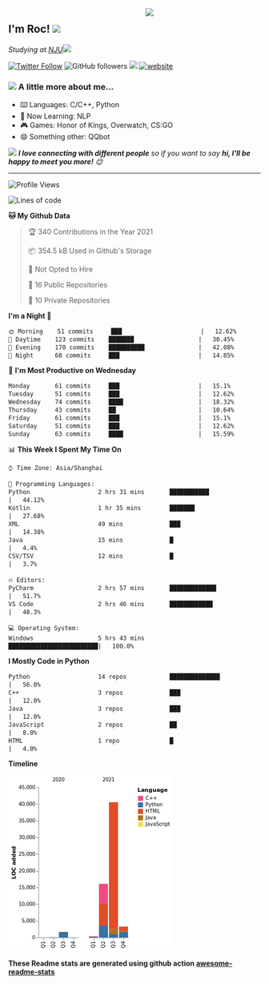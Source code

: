 <img align='right' src="https://media.giphy.com/media/M9gbBd9nbDrOTu1Mqx/giphy.gif" width="230">
<h2>I'm Roc! <img src="https://media.giphy.com/media/12oufCB0MyZ1Go/giphy.gif" width="50"></h2>
<p><em>Studying at <a href="http://www.nju.edu.cn">NJU</a><img src="https://media.giphy.com/media/WUlplcMpOCEmTGBtBW/giphy.gif" width="50"> 
</em></p>

[![Twitter Follow](https://img.shields.io/twitter/follow/Roc78862980?label=Follow)](https://twitter.com/intent/follow?screen_name=Roc78862980)
![GitHub followers](https://img.shields.io/github/followers/roc136?label=Follow&style=social)
![](https://visitor-badge.glitch.me/badge?page_id=Roc136.Roc136)
[![website](https://img.shields.io/badge/Website-46a2f1.svg?&style=flat-square&logo=Google-Chrome&logoColor=white&link=https://blog.roc136.top)](https://blog.roc136.top)
<!-- ![Waka Readme](https://github.com/anmol098/anmol098/workflows/Waka%20Readme/badge.svg) -->
<!-- [![Linkedin: anmol](https://img.shields.io/badge/-anmol-blue?style=flat-square&logo=Linkedin&logoColor=white&link=https://www.linkedin.com/in/anmol-p-singh/)](https://www.linkedin.com/in/anmol-p-singh/) -->

### <img src="https://media.giphy.com/media/VgCDAzcKvsR6OM0uWg/giphy.gif" width="50"> A little more about me...  

- ⌨️ Languages: C/C++, Python
- 🌱 Now Learning: NLP
- 🎮 Games: Honor of Kings, Overwatch, CS:GO
- 😄 Something other: QQbot

<img src="https://media.giphy.com/media/LnQjpWaON8nhr21vNW/giphy.gif" width="60"> <em><b>I love connecting with different people</b> so if you want to say <b>hi, I'll be happy to meet you more!</b> 😊</em>

---
<!--START_SECTION:waka-->
![Profile Views](http://img.shields.io/badge/Profile%20Views-10-blue)

![Lines of code](https://img.shields.io/badge/From%20Hello%20World%20I%27ve%20Written-61968%20lines%20of%20code-blue)

**🐱 My Github Data** 

> 🏆 340 Contributions in the Year 2021
 > 
> 📦 354.5 kB Used in Github's Storage 
 > 
> 🚫 Not Opted to Hire
 > 
> 📜 16 Public Repositories 
 > 
> 🔑 10 Private Repositories  
 > 
**I'm a Night 🦉** 

```text
🌞 Morning    51 commits     ███                      |   12.62% 
🌆 Daytime    123 commits    ███████                  |   30.45% 
🌃 Evening    170 commits    ██████████               |   42.08% 
🌙 Night      60 commits     ███                      |   14.85%

```
📅 **I'm Most Productive on Wednesday** 

```text
Monday       61 commits     ███                      |   15.1% 
Tuesday      51 commits     ███                      |   12.62% 
Wednesday    74 commits     ████                     |   18.32% 
Thursday     43 commits     ██                       |   10.64% 
Friday       61 commits     ███                      |   15.1% 
Saturday     51 commits     ███                      |   12.62% 
Sunday       63 commits     ████                     |   15.59%

```


📊 **This Week I Spent My Time On** 

```text
⌚︎ Time Zone: Asia/Shanghai

💬 Programming Languages: 
Python                   2 hrs 31 mins       ███████████              |   44.12% 
Kotlin                   1 hr 35 mins        ███████                  |   27.68% 
XML                      49 mins             ███                      |   14.38% 
Java                     15 mins             █                        |   4.4% 
CSV/TSV                  12 mins             █                        |   3.7%

🔥 Editors: 
PyCharm                  2 hrs 57 mins       █████████████            |   51.7% 
VS Code                  2 hrs 46 mins       ████████████             |   48.3%

💻 Operating System: 
Windows                  5 hrs 43 mins       █████████████████████████|   100.0%

```

**I Mostly Code in Python** 

```text
Python                   14 repos            ██████████████           |   56.0% 
C++                      3 repos             ███                      |   12.0% 
Java                     3 repos             ███                      |   12.0% 
JavaScript               2 repos             ██                       |   8.0% 
HTML                     1 repo              █                        |   4.0%

```


**Timeline**

![Chart not found](https://raw.githubusercontent.com/Roc136/Roc136/master/charts/bar_graph.png) 


<!--END_SECTION:waka-->

**These Readme stats are generated using github action [awesome-readme-stats](https://github.com/Roc136/waka-readme-stats)**
